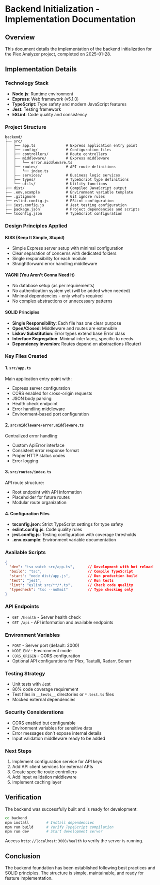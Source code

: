 # Backend Initialization - Implementation Documentation

## Overview
This document details the implementation of the backend initialization for the Plex Analyzer project, completed on 2025-01-28.

## Implementation Details

### Technology Stack
- **Node.js**: Runtime environment
- **Express**: Web framework (v5.1.0)
- **TypeScript**: Type safety and modern JavaScript features
- **Jest**: Testing framework
- **ESLint**: Code quality and consistency

### Project Structure
```
backend/
├── src/
│   ├── app.ts              # Express application entry point
│   ├── config/             # Configuration files
│   ├── controllers/        # Route controllers
│   ├── middleware/         # Express middleware
│   │   └── error.middleware.ts
│   ├── routes/             # API route definitions
│   │   └── index.ts
│   ├── services/           # Business logic services
│   ├── types/              # TypeScript type definitions
│   └── utils/              # Utility functions
├── dist/                   # Compiled JavaScript output
├── .env.example            # Environment variable template
├── .gitignore              # Git ignore rules
├── eslint.config.js        # ESLint configuration
├── jest.config.js          # Jest testing configuration
├── package.json            # Project dependencies and scripts
└── tsconfig.json           # TypeScript configuration
```

### Design Principles Applied

#### KISS (Keep It Simple, Stupid)
- Simple Express server setup with minimal configuration
- Clear separation of concerns with dedicated folders
- Single responsibility for each module
- Straightforward error handling middleware

#### YAGNI (You Aren't Gonna Need It)
- No database setup (as per requirements)
- No authentication system yet (will be added when needed)
- Minimal dependencies - only what's required
- No complex abstractions or unnecessary patterns

#### SOLID Principles
- **Single Responsibility**: Each file has one clear purpose
- **Open/Closed**: Middleware and routes are extensible
- **Liskov Substitution**: Error types extend base Error class
- **Interface Segregation**: Minimal interfaces, specific to needs
- **Dependency Inversion**: Routes depend on abstractions (Router)

### Key Files Created

#### 1. `src/app.ts`
Main application entry point with:
- Express server configuration
- CORS enabled for cross-origin requests
- JSON body parsing
- Health check endpoint
- Error handling middleware
- Environment-based port configuration

#### 2. `src/middleware/error.middleware.ts`
Centralized error handling:
- Custom ApiError interface
- Consistent error response format
- Proper HTTP status codes
- Error logging

#### 3. `src/routes/index.ts`
API route structure:
- Root endpoint with API information
- Placeholder for future routes
- Modular route organization

#### 4. Configuration Files
- **tsconfig.json**: Strict TypeScript settings for type safety
- **eslint.config.js**: Code quality rules
- **jest.config.js**: Testing configuration with coverage thresholds
- **.env.example**: Environment variable documentation

### Available Scripts
```json
{
  "dev": "tsx watch src/app.ts",      // Development with hot reload
  "build": "tsc",                     // Compile TypeScript
  "start": "node dist/app.js",        // Run production build
  "test": "jest",                     // Run tests
  "lint": "eslint src/**/*.ts",       // Check code quality
  "typecheck": "tsc --noEmit"         // Type checking only
}
```

### API Endpoints
- `GET /health` - Server health check
- `GET /api` - API information and available endpoints

### Environment Variables
- `PORT` - Server port (default: 3000)
- `NODE_ENV` - Environment mode
- `CORS_ORIGIN` - CORS configuration
- Optional API configurations for Plex, Tautulli, Radarr, Sonarr

### Testing Strategy
- Unit tests with Jest
- 80% code coverage requirement
- Test files in `__tests__` directories or `*.test.ts` files
- Mocked external dependencies

### Security Considerations
- CORS enabled but configurable
- Environment variables for sensitive data
- Error messages don't expose internal details
- Input validation middleware ready to be added

### Next Steps
1. Implement configuration service for API keys
2. Add API client services for external APIs
3. Create specific route controllers
4. Add input validation middleware
5. Implement caching layer

## Verification
The backend was successfully built and is ready for development:
```bash
cd backend
npm install        # Install dependencies
npm run build      # Verify TypeScript compilation
npm run dev        # Start development server
```

Access `http://localhost:3000/health` to verify the server is running.

## Conclusion
The backend foundation has been established following best practices and SOLID principles. The structure is simple, maintainable, and ready for feature implementation.